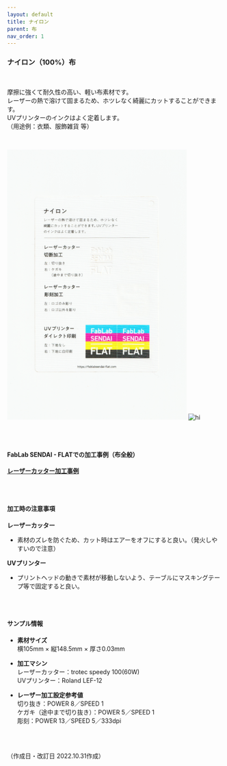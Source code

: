 ```yaml
---
layout: default
title: ナイロン
parent: 布
nav_order: 1
---
```


### ナイロン（100%）布
<br>

摩擦に強くて耐久性の高い、軽い布素材です。<br>
レーザーの熱で溶けて固まるため、ホツレなく綺麗にカットすることができます。<br>
UVプリンターのインクはよく定着します。<br>
（用途例：衣類、服飾雑貨 等）

<br>

<img src="assets/27_Nylon_1.png" width="420" alt="hi" class="inline"/> <img src="assets/27_Nylon_2.png" width="420" alt="hi" class="inline"/>

<br><br>

#### FabLab SENDAI - FLATでの加工事例（布全般）

[**レーザーカッター加工事例**](https://www.flickr.com/search/?user_id=96175517%40N02&sort=date-taken-desc&safe_search=1&view_all=1&tags=fabriclc)

<br><br>

#### 加工時の注意事項

**レーザーカッター**
<br>
* 素材のズレを防ぐため、カット時はエアーをオフにすると良い。（発火しやすいので注意）

**UVプリンター**
<br>
* プリントヘッドの動きで素材が移動しないよう、テーブルにマスキングテープ等で固定すると良い。

<br><br>

#### サンプル情報

* **素材サイズ**<br>
横105mm × 縦148.5mm × 厚さ0.03mm

* **加工マシン**<br>
レーザーカッター：trotec speedy 100(60W)<br>
UVプリンター：Roland LEF-12<br>

* **レーザー加工設定参考値**<br>
切り抜き：POWER 8／SPEED 1<br>
ケガキ（途中まで切り抜き）：POWER 5／SPEED 1<br>
彫刻：POWER 13／SPEED 5／333dpi<br>

<br><br>

（作成日・改訂日 2022.10.31作成）
